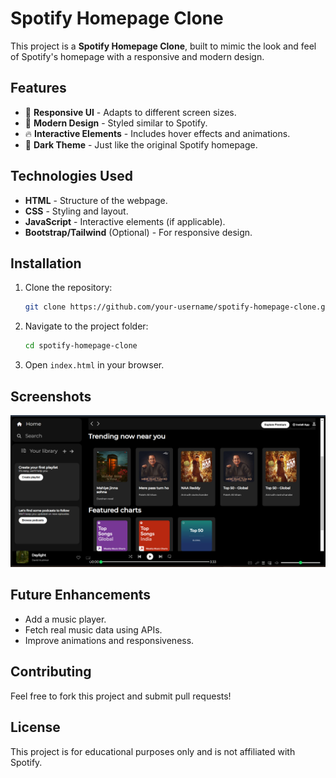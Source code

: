 # Spotify Homepage Clone

This project is a **Spotify Homepage Clone**, built to mimic the look and feel of Spotify's homepage with a responsive and modern design.

## Features
- 🎵 **Responsive UI** - Adapts to different screen sizes.
- 🎨 **Modern Design** - Styled similar to Spotify.
- 🔥 **Interactive Elements** - Includes hover effects and animations.
- 📌 **Dark Theme** - Just like the original Spotify homepage.

## Technologies Used
- **HTML** - Structure of the webpage.
- **CSS** - Styling and layout.
- **JavaScript** - Interactive elements (if applicable).
- **Bootstrap/Tailwind** (Optional) - For responsive design.

## Installation
1. Clone the repository:
   ```bash
   git clone https://github.com/your-username/spotify-homepage-clone.git
   ```
2. Navigate to the project folder:
   ```bash
   cd spotify-homepage-clone
   ```
3. Open `index.html` in your browser.

## Screenshots
![Spotify Homepage Clone Screenshot](https://github.com/MdSharieff-081/spotify-homepage-clone/blob/main/Screenshot%20(124).png?raw=true)

## Future Enhancements
- Add a music player.
- Fetch real music data using APIs.
- Improve animations and responsiveness.

## Contributing
Feel free to fork this project and submit pull requests!

## License
This project is for educational purposes only and is not affiliated with Spotify.

